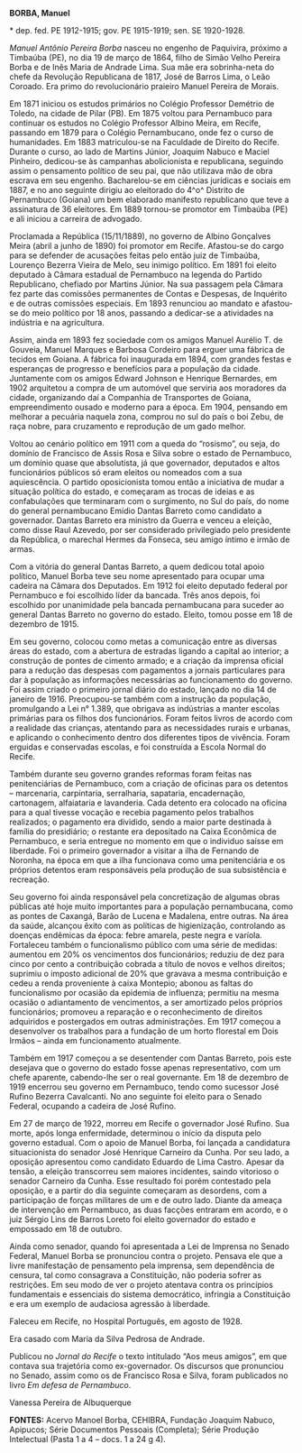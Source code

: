 **BORBA, Manuel**

\* dep. fed. PE 1912-1915; gov. PE 1915-1919; sen. SE 1920-1928.

*Manuel Antônio Pereira Borba* nasceu no engenho de Paquivira, próximo a
Timbaúba (PE), no dia 19 de março de 1864, filho de Simão Velho Pereira
Borba e de Inês Maria de Andrade Lima. Sua mãe era sobrinha-neta do
chefe da Revolução Republicana de 1817, José de Barros Lima, o Leão
Coroado. Era primo do revolucionário praieiro Manuel Pereira de Morais.

Em 1871 iniciou os estudos primários no Colégio Professor Demétrio de
Toledo, na cidade de Pilar (PB). Em 1875 voltou para Pernambuco para
continuar os estudos no Colégio Professor Albino Meira, em Recife,
passando em 1879 para o Colégio Pernambucano, onde fez o curso de
humanidades. Em 1883 matriculou-se na Faculdade de Direito do Recife.
Durante o curso, ao lado de Martins Júnior, Joaquim Nabuco e Maciel
Pinheiro, dedicou-se às campanhas abolicionista e republicana, seguindo
assim o pensamento político de seu pai, que não utilizava mão de obra
escrava em seu engenho. Bacharelou-se em ciências jurídicas e sociais em
1887, e no ano seguinte dirigiu ao eleitorado do 4^o^ Distrito de
Pernambuco (Goiana) um bem elaborado manifesto republicano que teve a
assinatura de 36 eleitores. Em 1889 tornou-se promotor em Timbaúba (PE)
e ali iniciou a carreira de advogado.

Proclamada a República (15/11/1889), no governo de Albino Gonçalves
Meira (abril a junho de 1890) foi promotor em Recife. Afastou-se do
cargo para se defender de acusações feitas pelo então juiz de Timbaúba,
Lourenço Bezerra Vieira de Melo, seu inimigo político. Em 1891 foi
eleito deputado à Câmara estadual de Pernambuco na legenda do Partido
Republicano, chefiado por Martins Júnior. Na sua passagem pela Câmara
fez parte das comissões permanentes de Contas e Despesas, de Inquérito e
de outras comissões especiais. Em 1893 renunciou ao mandato e afastou-se
do meio político por 18 anos, passando a dedicar-se a atividades na
indústria e na agricultura.

Assim, ainda em 1893 fez sociedade com os amigos Manuel Aurélio T. de
Gouveia, Manuel Marques e Barbosa Cordeiro para erguer uma fábrica de
tecidos em Goiana. A fábrica foi inaugurada em 1894, com grandes festas
e esperanças de progresso e benefícios para a população da cidade.
Juntamente com os amigos Edward Johnson e Henrique Bernardes, em 1902
arquitetou a compra de um automóvel que serviria aos moradores da
cidade, organizando daí a Companhia de Transportes de Goiana,
empreendimento ousado e moderno para a época. Em 1904, pensando em
melhorar a pecuária naquela zona, comprou no sul do país o boi Zebu, de
raça nobre, para cruzamento e reprodução de um gado melhor.

Voltou ao cenário político em 1911 com a queda do “rosismo”, ou seja, do
domínio de Francisco de Assis Rosa e Silva sobre o estado de Pernambuco,
um domínio quase que absolutista, já que governador, deputados e altos
funcionários públicos só eram eleitos ou nomeados com a sua
aquiescência. O partido oposicionista tomou então a iniciativa de mudar
a situação política do estado, e começaram as trocas de ideias e as
confabulações que terminaram com o surgimento, no Sul do país, do nome
do general pernambucano Emídio Dantas Barreto como candidato a
governador. Dantas Barreto era ministro da Guerra e venceu a eleição,
como disse Raul Azevedo, por ser considerado privilegiado pelo
presidente da República, o marechal Hermes da Fonseca, seu amigo íntimo
e irmão de armas.

Com a vitória do general Dantas Barreto, a quem dedicou total apoio
político, Manuel Borba teve seu nome apresentado para ocupar uma cadeira
na Câmara dos Deputados. Em 1912 foi eleito deputado federal por
Pernambuco e foi escolhido líder da bancada. Três anos depois, foi
escolhido por unanimidade pela bancada pernambucana para suceder ao
general Dantas Barreto no governo do estado. Eleito, tomou posse em 18
de dezembro de 1915.

Em seu governo, colocou como metas a comunicação entre as diversas áreas
do estado, com a abertura de estradas ligando a capital ao interior; a
construção de pontes de cimento armado; e a criação da imprensa oficial
para a redução das despesas com pagamentos a jornais particulares para
dar à população as informações necessárias ao funcionamento do governo.
Foi assim criado o primeiro jornal diário do estado, lançado no dia 14
de janeiro de 1916. Preocupou-se também com a instrução da população,
promulgando a Lei n° 1.389, que obrigava as indústrias a manter escolas
primárias para os filhos dos funcionários. Foram feitos livros de acordo
com a realidade das crianças, atentando para as necessidades rurais e
urbanas, e aplicando o conhecimento dentro dos diferentes tipos de
vivência. Foram erguidas e conservadas escolas, e foi construída a
Escola Normal do Recife.

Também durante seu governo grandes reformas foram feitas nas
penitenciárias de Pernambuco, com a criação de oficinas para os detentos
– marcenaria, carpintaria, serralharia, sapataria, encadernação,
cartonagem, alfaiataria e lavanderia. Cada detento era colocado na
oficina para a qual tivesse vocação e recebia pagamento pelos trabalhos
realizados; o pagamento era dividido, sendo a maior parte destinada à
família do presidiário; o restante era depositado na Caixa Econômica de
Pernambuco, e seria entregue no momento em que o individuo saísse em
liberdade. Foi o primeiro governador a visitar a ilha de Fernando de
Noronha, na época em que a ilha funcionava como uma penitenciária e os
próprios detentos eram responsáveis pela produção de sua subsistência e
recreação.

Seu governo foi ainda responsável pela concretização de algumas obras
públicas até hoje muito importantes para a população pernambucana, como
as pontes de Caxangá, Barão de Lucena e Madalena, entre outras. Na área
da saúde, alcançou êxito com as políticas de higienização, controlando
as doenças endêmicas da época: febre amarela, peste negra e varíola.
Fortaleceu também o funcionalismo público com uma série de medidas:
aumentou em 20% os vencimentos dos funcionários; reduziu de dez para
cinco por cento a contribuição cobrada a título de novos e velhos
direitos; suprimiu o imposto adicional de 20% que gravava a mesma
contribuição e cedeu a renda proveniente à caixa Montepio; abonou as
faltas do funcionalismo por ocasião da epidemia de influenza; permitiu
na mesma ocasião o adiantamento de vencimentos, a ser amortizado pelos
próprios funcionários; promoveu a reparação e o reconhecimento de
direitos adquiridos e postergados em outras administrações. Em 1917
começou a desenvolver os trabalhos para a fundação de um horto florestal
em Dois Irmãos – ainda em funcionamento atualmente.

Também em 1917 começou a se desentender com Dantas Barreto, pois este
desejava que o governo do estado fosse apenas representativo, com um
chefe aparente, cabendo-lhe ser o real governante. Em 18 de dezembro de
1919 encerrou seu governo em Pernambuco, tendo como sucessor José Rufino
Bezerra Cavalcanti. No ano seguinte foi eleito para o Senado Federal,
ocupando a cadeira de José Rufino.

Em 27 de março de 1922, morreu em Recife o governador José Rufino. Sua
morte, após longa enfermidade, determinou o início da disputa pelo
governo estadual. Com o apoio de Manuel Borba, foi lançada a candidatura
situacionista do senador José Henrique Carneiro da Cunha. Por seu lado,
a oposição apresentou como candidato Eduardo de Lima Castro. Apesar da
tensão, a eleição transcorreu sem maiores incidentes, saindo vitorioso o
senador Carneiro da Cunha. Esse resultado foi porém contestado pela
oposição, e a partir do dia seguinte começaram as desordens, com a
participação de forças militares de um e de outro lado. Diante da ameaça
de intervenção em Pernambuco, as duas facções entraram em acordo, e o
juiz Sérgio Lins de Barros Loreto foi eleito governador do estado e
empossado em 18 de outubro.

Ainda como senador, quando foi apresentada a Lei de Imprensa no Senado
Federal, Manuel Borba se pronunciou contra o projeto. Pensava ele que a
livre manifestação de pensamento pela imprensa, sem dependência de
censura, tal como consagrava a Constituição, não poderia sofrer as
restrições. Em seu modo de ver o projeto atentava contra os princípios
fundamentais e essenciais do sistema democrático, infringia a
Constituição e era um exemplo de audaciosa agressão à liberdade.

Faleceu em Recife, no Hospital Português, em agosto de 1928.

Era casado com Maria da Silva Pedrosa de Andrade.

Publicou no *Jornal do Recife* o texto intitulado “Aos meus amigos”, em
que contava sua trajetória como ex-governador. Os discursos que
pronunciou no Senado, assim como os de Francisco Rosa e Silva, foram
publicados no livro *Em defesa de Pernambuco*.

Vanessa Pereira de Albuquerque

**FONTES:** Acervo Manoel Borba, CEHIBRA, Fundação Joaquim Nabuco,
Apipucos; Série Documentos Pessoais (Completa); Série Produção
Intelectual (Pasta 1 a 4 – docs. 1 a 24 g 4).
